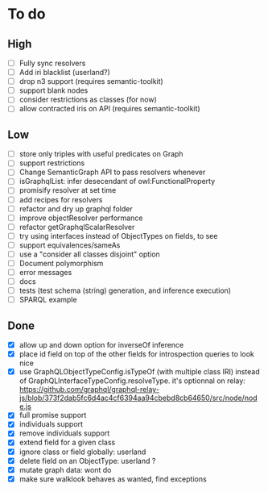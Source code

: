 # To do

## High

- [ ] Fully sync resolvers
- [ ] Add iri blacklist (userland?)
- [ ] drop n3 support (requires semantic-toolkit)
- [ ] support blank nodes
- [ ] consider restrictions as classes (for now)
- [ ] allow contracted iris on API (requires semantic-toolkit)

## Low

- [ ] store only triples with useful predicates on Graph
- [ ] support restrictions
- [ ] Change SemanticGraph API to pass resolvers whenever
- [ ] isGraphqlList: infer desecendant of owl:FunctionalProperty
- [ ] promisify resolver at set time
- [ ] add recipes for resolvers
- [ ] refactor and dry up graphql folder
- [ ] improve objectResolver performance
- [ ] refactor getGraphqlScalarResolver
- [ ] try using interfaces instead of ObjectTypes on fields, to see
- [ ] support equivalences/sameAs
- [ ] use a "consider all classes disjoint" option
- [ ] Document polymorphism
- [ ] error messages
- [ ] docs
- [ ] tests (test schema (string) generation, and inference execution)
- [ ] SPARQL example

## Done

- [x] allow up and down option for inverseOf inference
- [x] place id field on top of the other fields for introspection queries to look nice
- [x] use GraphQLObjectTypeConfig.isTypeOf (with multiple class IRI) instead of GraphQLInterfaceTypeConfig.resolveType.
      it's optionnal on relay: https://github.com/graphql/graphql-relay-js/blob/373f2dab5fc6d4ac4cf6394aa94cbebd8cb64650/src/node/node.js
- [x] full promise support
- [x] individuals support
- [x] remove individuals support
- [x] extend field for a given class
- [x] ignore class or field globally: userland
- [x] delete field on an ObjectType: userland ?
- [x] mutate graph data: wont do
- [x] make sure walklook behaves as wanted, find exceptions
